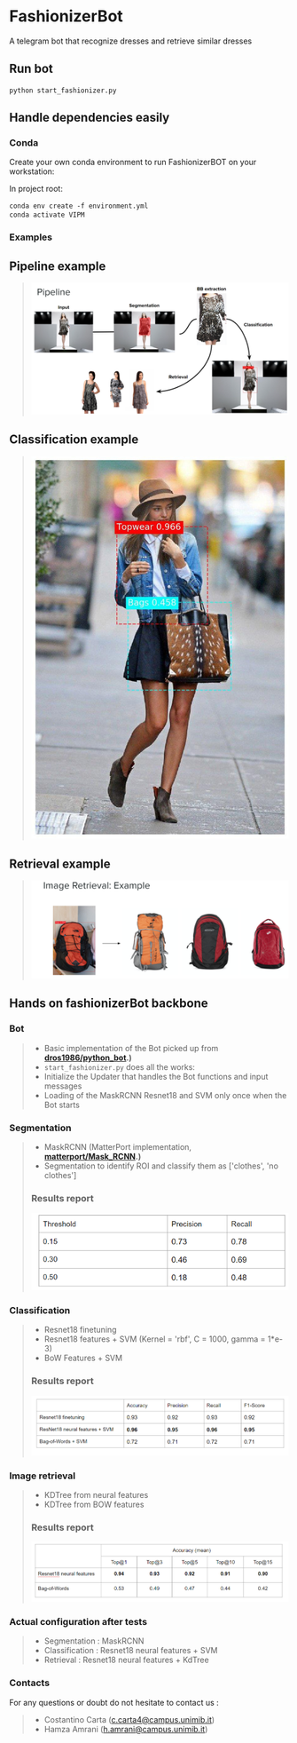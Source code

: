 # FashionizerBot
A telegram bot that recognize dresses and retrieve similar dresses

## Run bot
```
python start_fashionizer.py
```

## Handle dependencies easily

### Conda
Create your own conda environment to run FashionizerBOT on your workstation:

In project root:
```
conda env create -f environment.yml
conda activate VIPM
```

### Examples


## Pipeline example
>![Pipeline example](/Image/pipeline.png "Pipeline")

## Classification example
>![Classification example](/Image/girl.jpg "Classification")

## Retrieval example
>![Retrieval example](/Image/retrieval_example.png "Retrieval")


## Hands on fashionizerBot backbone

### Bot
>
> - Basic implementation of the Bot picked up from **[dros1986/python_bot](https://github.com/dros1986/python_bot).)**
> - `start_fashionizer.py` does all the works:
> - Initialize the Updater that handles the Bot functions and input messages
> - Loading of the MaskRCNN Resnet18 and SVM only once when the Bot starts

### Segmentation

>
> - MaskRCNN (MatterPort implementation, **[matterport/Mask_RCNN](https://github.com/matterport/Mask_RCNN).)** 
> - Segmentation to identify ROI and classify them as ['clothes', 'no clothes']
>
> ### Results report
> ![Segmentation Report](/Image/MaskRCNN_Report.png "MaskRCNN, results on test set.")

### Classification

>
> - Resnet18 finetuning 
> - Resnet18 features + SVM (Kernel = 'rbf', C = 1000, gamma = 1*e-3)
> - BoW Features + SVM
> ### Results report
> ![Classification Report](/Image/Classification_Report.png "Resnet18 neural features + SVM, results on test set.")


### Image retrieval

>
> - KDTree from neural features
> - KDTree from BOW features
> ### Results report
> ![Segmentation Report](/Image/KDTree_Report.png "MaskRCNN, results on test set.")


### Actual configuration after tests

>
> - Segmentation : MaskRCNN
> - Classification : Resnet18 neural features + SVM
> - Retrieval : Resnet18 neural features + KdTree


### Contacts
For any questions or doubt do not hesitate to contact us : 
> - Costantino Carta (c.carta4@campus.unimib.it)
> - Hamza Amrani (h.amrani@campus.unimib.it)
